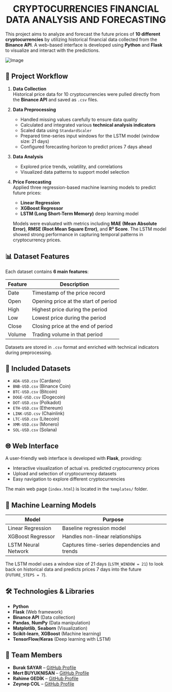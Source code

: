 <h1 align="center"> CRYPTOCURRENCIES FINANCIAL DATA ANALYSIS AND FORECASTING </h1>

This project aims to analyze and forecast the future prices of **10 different cryptocurrencies** by utilizing historical financial data collected from the **Binance API**. A web-based interface is developed using **Python** and **Flask** to visualize and interact with the predictions.

![Image](https://github.com/user-attachments/assets/b5a62fc2-5b3a-4531-85a3-3e2fdfbb2d4b)


## 🔄 Project Workflow

1. **Data Collection**  
   Historical price data for 10 cryptocurrencies were pulled directly from the **Binance API** and saved as `.csv` files.

2. **Data Preprocessing**  
   - Handled missing values carefully to ensure data quality  
   - Calculated and integrated various **technical analysis indicators**  
   - Scaled data using `StandardScaler`  
   - Prepared time-series input windows for the LSTM model (window size: 21 days)  
   - Configured forecasting horizon to predict prices 7 days ahead

3. **Data Analysis**  
   - Explored price trends, volatility, and correlations  
   - Visualized data patterns to support model selection  

4. **Price Forecasting**  
   Applied three regression-based machine learning models to predict future prices:  
   - **Linear Regression**  
   - **XGBoost Regressor**  
   - **LSTM (Long Short-Term Memory)** deep learning model  

   Models were evaluated with metrics including **MAE (Mean Absolute Error)**, **RMSE (Root Mean Square Error)**, and **R² Score**. The LSTM model showed strong performance in capturing temporal patterns in cryptocurrency prices.



## 📊 Dataset Features

Each dataset contains **6 main features**:

| Feature | Description                          |
|---------|------------------------------------|
| Date    | Timestamp of the price record       |
| Open    | Opening price at the start of period|
| High    | Highest price during the period     |
| Low     | Lowest price during the period      |
| Close   | Closing price at the end of period  |
| Volume  | Trading volume in that period       |

Datasets are stored in `.csv` format and enriched with technical indicators during preprocessing.



## 📁 Included Datasets

- `ADA-USD.csv` (Cardano)  
- `BNB-USD.csv` (Binance Coin)  
- `BTC-USD.csv` (Bitcoin)  
- `DOGE-USD.csv` (Dogecoin)  
- `DOT-USD.csv` (Polkadot)  
- `ETH-USD.csv` (Ethereum)  
- `LINK-USD.csv` (Chainlink)  
- `LTC-USD.csv` (Litecoin)  
- `XMR-USD.csv` (Monero)  
- `SOL-USD.csv` (Solana)  



## 🌐 Web Interface

A user-friendly web interface is developed with **Flask**, providing:

- Interactive visualization of actual vs. predicted cryptocurrency prices  
- Upload and selection of cryptocurrency datasets  
- Easy navigation to explore different cryptocurrencies  

The main web page (`index.html`) is located in the `templates/` folder.



## 🧠 Machine Learning Models

| Model              | Purpose                                |
|--------------------|---------------------------------------|
| Linear Regression   | Baseline regression model              |
| XGBoost Regressor   | Handles non-linear relationships       |
| LSTM Neural Network | Captures time-series dependencies and trends |

The LSTM model uses a window size of 21 days (`LSTM_WINDOW = 21`) to look back on historical data and predicts prices 7 days into the future (`FUTURE_STEPS = 7`).



## 🛠️ Technologies & Libraries

- **Python**  
- **Flask** (Web framework)  
- **Binance API** (Data collection)  
- **Pandas**, **NumPy** (Data manipulation)  
- **Matplotlib**, **Seaborn** (Visualization)  
- **Scikit-learn**, **XGBoost** (Machine learning)  
- **TensorFlow/Keras** (Deep learning with LSTM)  



## 👥 Team Members 

- **Burak SAYAR** – [GitHub Profile](https://github.com/BurakSayar)
- **Mert BUYUKNISAN** – [GitHub Profile](https://github.com/MertBuyuknisan)
- **Rahime GEDİK** – [GitHub Profile](https://github.com/rahimegedik)
- **Zeynep COL** – [GitHub Profile](https://github.com/zeynepcol)
